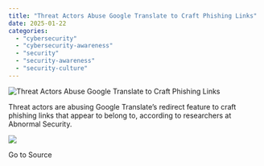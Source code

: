 ```yaml
---
title: "Threat Actors Abuse Google Translate to Craft Phishing Links"
date: 2025-01-22
categories: 
  - "cybersecurity"
  - "cybersecurity-awareness"
  - "security"
  - "security-awareness"
  - "security-culture"
---
```


![Threat Actors Abuse Google Translate to Craft Phishing Links](https://blog.knowbe4.com/hubfs/Google%20Translate%20Scam.jpg)

Threat actors are abusing Google Translate’s redirect feature to craft phishing links that appear to belong to, according to researchers at Abnormal Security.

![](https://track.hubspot.com/__ptq.gif?a=241394&k=14&r=https%3A%2F%2Fblog.knowbe4.com%2Fthreat-actors-abuse-google-translate-to-craft-phishing-links&bu=https%253A%252F%252Fblog.knowbe4.com&bvt=rss)

Go to Source
